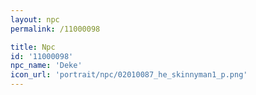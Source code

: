 ```yaml
---
layout: npc
permalink: /11000098

title: Npc
id: '11000098'
npc_name: 'Deke'
icon_url: 'portrait/npc/02010087_he_skinnyman1_p.png'
---
```

